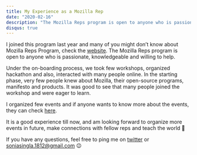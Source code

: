 ```yaml
---
title: My Experience as a Mozilla Rep
date: "2020-02-16"
description: "The Mozilla Reps program is open to anyone who is passionate, knowledgeable and willing to help."
disqus: true
---
```


I joined this program last year and many of you might don’t know about Mozilla Reps Program, check the [website](https://reps.mozilla.org/). The Mozilla Reps program is open to anyone who is passionate, knowledgeable and willing to help.

Under the on-boarding process, we took few workshops, organized hackathon and also, interacted with many people online. In the starting phase, very few people knew about Mozilla, their open-source programs, manifesto and products. It was good to see that many people joined the workshop and were eager to learn.

I organized few events and if anyone wants to know more about the events, they can check [here](https://reps.mozilla.org/u/soniasingla/).

It is a good experience till now, and am looking forward to organize more events in future, make connections with fellow reps and teach the world 🙂

If you have any questions, feel free to ping me on [twitter](https://twitter.com/soniasinglas) or soniasingla.1812@gmail.com 😉